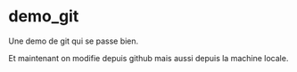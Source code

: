 # demo_git
Une demo de git qui se passe bien.

Et maintenant on modifie depuis github
mais aussi depuis la machine locale.
